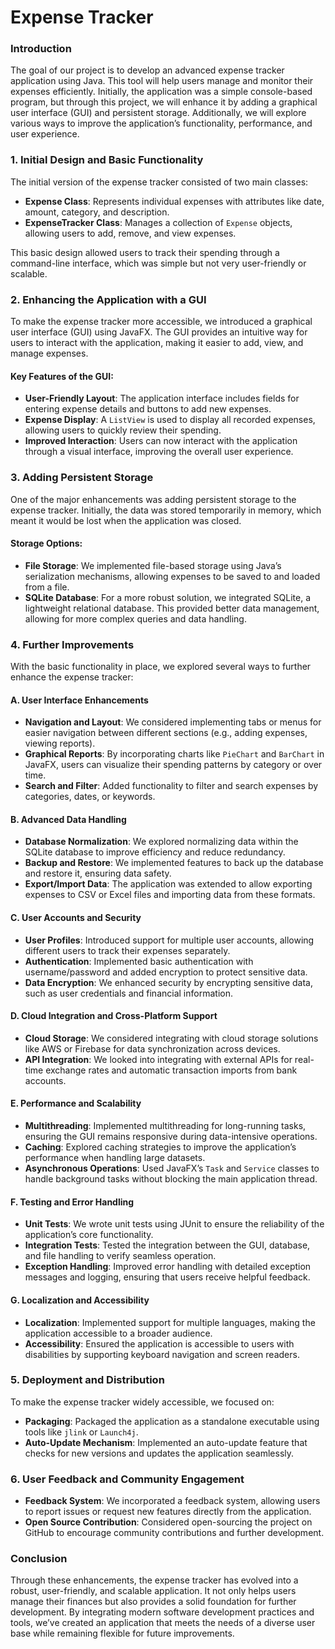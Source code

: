 
# **Expense Tracker**

### **Introduction**
The goal of our project is to develop an advanced expense tracker application using Java. This tool will help users manage and monitor their expenses efficiently. Initially, the application was a simple console-based program, but through this project, we will enhance it by adding a graphical user interface (GUI) and persistent storage. Additionally, we will explore various ways to improve the application’s functionality, performance, and user experience.

### **1. Initial Design and Basic Functionality**
The initial version of the expense tracker consisted of two main classes:
* **Expense Class**: Represents individual expenses with attributes like date, amount, category, and description.
* **ExpenseTracker Class**: Manages a collection of `Expense` objects, allowing users to add, remove, and view expenses.

This basic design allowed users to track their spending through a command-line interface, which was simple but not very user-friendly or scalable.

### **2. Enhancing the Application with a GUI**
To make the expense tracker more accessible, we introduced a graphical user interface (GUI) using JavaFX. The GUI provides an intuitive way for users to interact with the application, making it easier to add, view, and manage expenses.

#### **Key Features of the GUI:**
* **User-Friendly Layout**: The application interface includes fields for entering expense details and buttons to add new expenses.
* **Expense Display**: A `ListView` is used to display all recorded expenses, allowing users to quickly review their spending.
* **Improved Interaction**: Users can now interact with the application through a visual interface, improving the overall user experience.

### **3. Adding Persistent Storage**
One of the major enhancements was adding persistent storage to the expense tracker. Initially, the data was stored temporarily in memory, which meant it would be lost when the application was closed.

#### **Storage Options:**
* **File Storage**: We implemented file-based storage using Java’s serialization mechanisms, allowing expenses to be saved to and loaded from a file.
* **SQLite Database**: For a more robust solution, we integrated SQLite, a lightweight relational database. This provided better data management, allowing for more complex queries and data handling.

### **4. Further Improvements**
With the basic functionality in place, we explored several ways to further enhance the expense tracker:

#### **A. User Interface Enhancements**
* **Navigation and Layout**: We considered implementing tabs or menus for easier navigation between different sections (e.g., adding expenses, viewing reports).
* **Graphical Reports**: By incorporating charts like `PieChart` and `BarChart` in JavaFX, users can visualize their spending patterns by category or over time.
* **Search and Filter**: Added functionality to filter and search expenses by categories, dates, or keywords.

#### **B. Advanced Data Handling**
* **Database Normalization**: We explored normalizing data within the SQLite database to improve efficiency and reduce redundancy.
* **Backup and Restore**: We implemented features to back up the database and restore it, ensuring data safety.
* **Export/Import Data**: The application was extended to allow exporting expenses to CSV or Excel files and importing data from these formats.

#### **C. User Accounts and Security**
* **User Profiles**: Introduced support for multiple user accounts, allowing different users to track their expenses separately.
* **Authentication**: Implemented basic authentication with username/password and added encryption to protect sensitive data.
* **Data Encryption**: We enhanced security by encrypting sensitive data, such as user credentials and financial information.

#### **D. Cloud Integration and Cross-Platform Support**
* **Cloud Storage**: We considered integrating with cloud storage solutions like AWS or Firebase for data synchronization across devices.
* **API Integration**: We looked into integrating with external APIs for real-time exchange rates and automatic transaction imports from bank accounts.

#### **E. Performance and Scalability**
* **Multithreading**: Implemented multithreading for long-running tasks, ensuring the GUI remains responsive during data-intensive operations.
* **Caching**: Explored caching strategies to improve the application’s performance when handling large datasets.
* **Asynchronous Operations**: Used JavaFX’s `Task` and `Service` classes to handle background tasks without blocking the main application thread.

#### **F. Testing and Error Handling**
* **Unit Tests**: We wrote unit tests using JUnit to ensure the reliability of the application’s core functionality.
* **Integration Tests**: Tested the integration between the GUI, database, and file handling to verify seamless operation.
* **Exception Handling**: Improved error handling with detailed exception messages and logging, ensuring that users receive helpful feedback.

#### **G. Localization and Accessibility**
* **Localization**: Implemented support for multiple languages, making the application accessible to a broader audience.
* **Accessibility**: Ensured the application is accessible to users with disabilities by supporting keyboard navigation and screen readers.

### **5. Deployment and Distribution**
To make the expense tracker widely accessible, we focused on:
* **Packaging**: Packaged the application as a standalone executable using tools like `jlink` or `Launch4j`.
* **Auto-Update Mechanism**: Implemented an auto-update feature that checks for new versions and updates the application seamlessly.

### **6. User Feedback and Community Engagement**
* **Feedback System**: We incorporated a feedback system, allowing users to report issues or request new features directly from the application.
* **Open Source Contribution**: Considered open-sourcing the project on GitHub to encourage community contributions and further development.

### **Conclusion**
Through these enhancements, the expense tracker has evolved into a robust, user-friendly, and scalable application. It not only helps users manage their finances but also provides a solid foundation for further development. By integrating modern software development practices and tools, we’ve created an application that meets the needs of a diverse user base while remaining flexible for future improvements.
